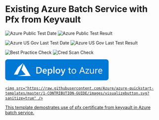 # Existing Azure Batch Service with Pfx from Keyvault

![Azure Public Test Date](https://azurequickstartsservice.blob.core.windows.net/badges/101-batch-with-keyvault-pfx-password/PublicLastTestDate.svg)
![Azure Public Test Result](https://azurequickstartsservice.blob.core.windows.net/badges/101-batch-with-keyvault-pfx-password/PublicDeployment.svg)

![Azure US Gov Last Test Date](https://azurequickstartsservice.blob.core.windows.net/badges/101-batch-with-keyvault-pfx-password/FairfaxLastTestDate.svg)
![Azure US Gov Last Test Result](https://azurequickstartsservice.blob.core.windows.net/badges/101-batch-with-keyvault-pfx-password/FairfaxDeployment.svg)

![Best Practice Check](https://azurequickstartsservice.blob.core.windows.net/badges/101-batch-with-keyvault-pfx-password/BestPracticeResult.svg)
![Cred Scan Check](https://azurequickstartsservice.blob.core.windows.net/badges/101-batch-with-keyvault-pfx-password/CredScanResult.svg)

<a href="https://portal.azure.com/#create/Microsoft.Template/uri/https%3A%2F%2Fraw.githubusercontent.com%2Fazure%2Fazure-quickstart-templates%2Fmaster%2F101-batch-with-keyvault-pfx-password%2Fazuredeploy.json" target="_blank">
    <img src="https://raw.githubusercontent.com/Azure/azure-quickstart-templates/master/1-CONTRIBUTION-GUIDE/images/deploytoazure.svg?sanitize=true" />

    <img src="https://raw.githubusercontent.com/Azure/azure-quickstart-templates/master/1-CONTRIBUTION-GUIDE/images/visualizebutton.svg?sanitize=true" />

This template demostrates use of pfx certificate from keyvault in Azure batch service.

